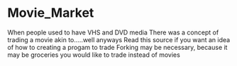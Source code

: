 # Movie_Market
When people used to have VHS and DVD media
There was a concept of trading a movie akin to.....well anyways
Read this source if you want an idea of how to creating a progam to trade
Forking may be necessary, because it may be groceries you would like to trade instead of movies
